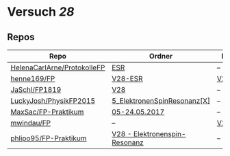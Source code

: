 # Versuch *28*

## Repos

|                               Repo                               |                                                        Ordner                                                         |                                                        PDFs                                                         |
|------------------------------------------------------------------|-----------------------------------------------------------------------------------------------------------------------|---------------------------------------------------------------------------------------------------------------------|
|[HelenaCarlArne/ProtokolleFP](../repo/HelenaCarlArne/ProtokolleFP)|[ESR](https://github.com/HelenaCarlArne/ProtokolleFP/tree/master/ESR)                                                  |–                                                                                                                    |
|[henne169/FP](../repo/henne169/FP)                                |[V28-ESR](https://github.com/henne169/FP/tree/master/V28-ESR)                                                          |[V28.pdf](https://docs.google.com/viewer?url=https://raw.githubusercontent.com/henne169/FP/master/V28-ESR/V28.pdf)   |
|[JaSchl/FP1819](../repo/JaSchl/FP1819)                            |[V28](https://github.com/JaSchl/FP1819/tree/master/V28)                                                                |–                                                                                                                    |
|[LuckyJosh/PhysikFP2015](../repo/LuckyJosh/PhysikFP2015)          |[5_ElektronenSpinResonanz[X]](https://github.com/LuckyJosh/PhysikFP2015/tree/master/5_ElektronenSpinResonanz%5BX%5D)   |–                                                                                                                    |
|[MaxSac/FP-Praktikum](../repo/MaxSac/FP-Praktikum)                |[05-24.05.2017](https://github.com/MaxSac/FP-Praktikum/tree/master/05-24.05.2017)                                      |–                                                                                                                    |
|[mwindau/FP](../repo/mwindau/FP)                                  |–                                                                                                                      |[V28.pdf](https://docs.google.com/viewer?url=https://raw.githubusercontent.com/mwindau/FP/master/FP_Bachelor/V28.pdf)|
|[phlipo95/FP-Praktikum](../repo/phlipo95/FP-Praktikum)            |[V28 - Elektronenspin-Resonanz](https://github.com/phlipo95/FP-Praktikum/tree/master/V28%20-%20Elektronenspin-Resonanz)|–                                                                                                                    |
